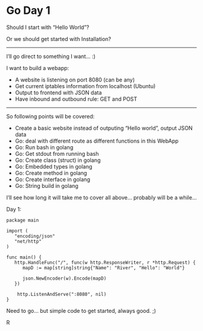 # Go Day 1


Should I start with “Hello World”?

Or we should get started with Installation?

<!--more-->
- - - -

I’ll go direct to something I want… :)

I want to build a webapp:

- A website is listening on port 8080 (can be any)
- Get current iptables information from localhost (Ubuntu)
- Output to frontend with JSON data
- Have inbound and outbound rule: GET and POST

- - - -

So following points will be covered:

- Create a basic website instead of outputing “Hello world”, output JSON data
- Go: deal with different route as different functions in this WebApp
- Go: Run bash in golang
- Go: Get stdout from running bash
- Go: Create class (struct) in golang
- Go: Embedded types in golang
- Go: Create method in golang
- Go: Create interface in golang
- Go: String build in golang

I’ll see how long it will take me to cover all above… probably will be a while…

Day 1:

```golang
package main

import (
   "encoding/json"
   "net/http"
)

func main() {
   http.HandleFunc("/", func(w http.ResponseWriter, r *http.Request) {
      mapD := map[string]string{"Name": "River", "Hello": "World"}

      json.NewEncoder(w).Encode(mapD)
   })

    http.ListenAndServe(":8080", nil)
}
```

Need to go… but simple code to get started, always good. ;)

R
